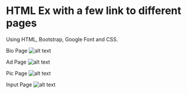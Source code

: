 # HTML Ex with a few link to different pages
Using HTML, Bootstrap, Google Font and CSS.

Bio Page 
![alt text](https://github.com/DarrekLau/HTMLEx/blob/master/photo/bioPage.png)

Ad Page 
![alt text](https://github.com/DarrekLau/HTMLEx/blob/master/photo/Ad%20Page.png)

Pic Page 
![alt text](https://github.com/DarrekLau/HTMLEx/blob/master/photo/Pic%20Page.png)

Input Page
![alt text](https://github.com/DarrekLau/HTMLEx/blob/master/photo/Input%20Page.png)
